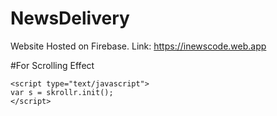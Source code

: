 # NewsDelivery
Website Hosted on Firebase. Link: https://inewscode.web.app

#For Scrolling Effect
<script type="text/javascript" src="./JavaScript/skrollr.js"></script>
	<script type="text/javascript">
	var s = skrollr.init();
	</script>
